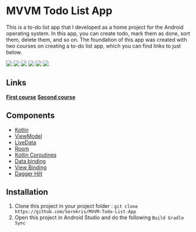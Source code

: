 # __MVVM Todo List App__

This is a to-do list app that I developed as a home project for the Android operating system.
In this app, you can create todo, mark them as done, sort them, delete them, and so on.
The foundation of this app was created with two courses on creating a to-do list app, which you can find links to just below.

![](screenshots/2021-08-23%2017.35.21.jpg)
![](screenshots/2021-08-23%2017.35.25.jpg)
![](screenshots/2021-08-23%2017.35.28.jpg)
![](screenshots/2021-08-23%2017.35.33.jpg)
![](screenshots/2021-08-23%2017.35.36.jpg)
![](screenshots/2021-08-23%2017.35.38.jpg)

## __Links__
__[First course](https://www.youtube.com/playlist?list=PLrnPJCHvNZuCfAe7QK2BoMPkv2TGM_b0E)__
__[Second course](https://www.youtube.com/playlist?list=PLoCYbRS6dPkJMThvLiPEaWGQ0tV2XL4v8)__

## __Components__
* [Kotlin](https://developer.android.com/kotlin)
* [ViewModel](https://developer.android.com/topic/libraries/architecture/viewmodel)
* [LiveData](https://developer.android.com/topic/libraries/architecture/livedata)
* [Room](https://developer.android.com/jetpack/androidx/releases/room)
* [Kotlin Coroutines](https://developer.android.com/kotlin/coroutines)
* [Data binding](https://developer.android.com/topic/libraries/data-binding)
* [View Binding](https://developer.android.com/topic/libraries/view-binding)
* [Dagger Hilt](https://developer.android.com/training/dependency-injection/hilt-android)

## Installation

1. Clone this project in your project folder : `git clone https://github.com/Serokris/MVVM-Todo-List-App`
2. Open this project in Android Studio and do the following `Build Gradle Sync`